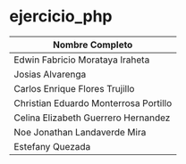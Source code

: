 # ejercicio_php
| Nombre Completo                          |
| ---------------------------------------- |
| Edwin Fabricio Morataya Iraheta          |
| Josias Alvarenga                         |
| Carlos Enrique Flores Trujillo           |
| Christian Eduardo Monterrosa Portillo    |
| Celina Elizabeth Guerrero Hernandez      |
| Noe Jonathan Landaverde Mira             |
| Estefany Quezada                         |
